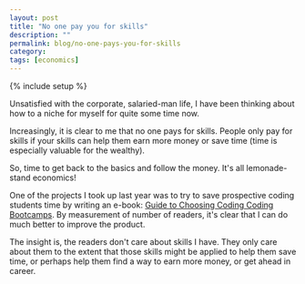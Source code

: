 ```yaml
---
layout: post
title: "No one pay you for skills"
description: ""
permalink: blog/no-one-pays-you-for-skills
category:
tags: [economics]
---
```

{% include setup %}

Unsatisfied with the corporate, salaried-man life, I have been thinking about how to a niche for myself for quite some time now.

Increasingly, it is clear to me that no one pays for skills. People only pay for skills if your skills can help them earn more money or save time (time is especially valuable for the wealthy).

So, time to get back to the basics and follow the money. It\'s all lemonade-stand economics!

One of the projects I took up last year was to try to save prospective coding students time by writing an e-book: [Guide to Choosing Coding Coding Bootcamps](http://www.choosingcodingbootcamps.com/). By measurement of number of readers, it\'s clear that I can do much better to improve the product.

The insight is, the readers don\'t care about skills I have. They only care about them to the extent that those skills might be applied to help them save time, or perhaps help them find a way to earn more money, or get ahead in career.

